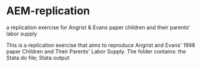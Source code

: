 # AEM-replication
a replication exercise for Angrist &amp; Evans paper children and their parents' labor supply

This is a replication exercise that aims to reproduce Angrist and Evans' 1998 paper Children and Their Parents' Labor Supply. The folder contains:
the Stata do file;
Stata output
